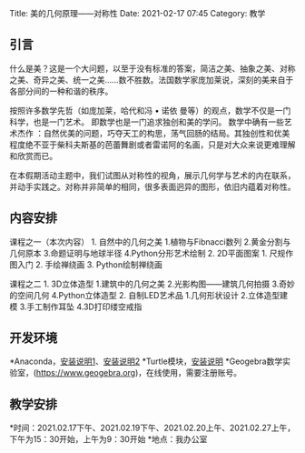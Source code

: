 Title: 美的几何原理——对称性 
Date: 2021-02-17 07:45
Category: 教学

## 引言

什么是美？这是一个大问题，以至于没有标准的答案，简洁之美、抽象之美、对称之美、奇异之美、统一之美……数不胜数。法国数学家庞加莱说，深刻的美来自于各部分间的一种和谐的秩序。

按照许多数学先哲（如庞加莱，哈代和冯 • 诺依 曼等）的观点，数学不仅是一门科学，也是一门艺术。 即数学也是一门追求独创和美的学问。 数学中确有一些艺术杰作 ：自然优美的问题，巧夺天工的构思，荡气回肠的结局。其独创性和优美 程度绝不亚于柴科夫斯基的芭蕾舞剧或者雷诺阿的名画，只是对大众来说更难理解和欣赏而已。

在本假期活动主题中，我们试图从对称性的视角，展示几何学与艺术的内在联系，并动手实践之。对称并非简单的相同，很多表面迥异的图形，依旧内蕴着对称性。

## 内容安排

课程之一（本次内容）
	1. 自然中的几何之美
		1.植物与Fibnacci数列
		2.黄金分割与几何原本
		3.命题证明与地球半径
		4.Python分形艺术绘制
	2. 2D平面图案
		1. 尺规作图入门
		2. 手绘禅绕画
		3. Python绘制禅绕画

课程之二
	1. 3D立体造型
		1.建筑中的几何之美
		2.光影构图——建筑几何拍摄
		3.奇妙的空间几何
		4.Python立体造型
	2. 自制LED艺术品
		1.几何形状设计
		2.立体造型建模
		3.手工制作耳坠
		4.3D打印缕空戒指

## 开发环境

*Anaconda，[安装说明1](https://www.jianshu.com/p/d3a5ec1d9a08)、[安装说明2](https://www.cnblogs.com/sui776265233/p/11453004.html)
*Turtle模块，[安装说明](https://blog.51cto.com/yeszao/2149424)
*Geogebra数学实验室，(https://www.geogebra.org)，在线使用，需要注册账号。

## 教学安排

*时间：2021.02.17下午、2021.02.19下午、2021.02.20上午、2021.02.27上午，下午为15：30开始，上午为9：30开始
*地点：我办公室



